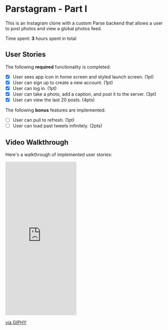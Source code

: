 # Parstagram - Part I

This is an Instagram clone with a custom Parse backend that allows a user to post photos and view a global photos feed.

Time spent: **3** hours spent in total

## User Stories

The following **required** functionality is completed:

- [x] User sees app icon in home screen and styled launch screen. (1pt)
- [x] User can sign up to create a new account. (1pt)
- [x] User can log in. (1pt)
- [x] User can take a photo, add a caption, and post it to the server. (3pt)
- [x] User can view the last 20 posts. (4pts)

The following **bonus** features are implemented:

- [ ] User can pull to refresh. (1pt)
- [ ] User can load past tweets infinitely. (2pts)

## Video Walkthrough

Here's a walkthrough of implemented user stories:

<iframe src="https://giphy.com/embed/QWR26ucHKy40KvRDhL" width="222" height="480" frameBorder="0" class="giphy-embed" allowFullScreen></iframe><p><a href="https://giphy.com/gifs/QWR26ucHKy40KvRDhL">via GIPHY</a></p>
